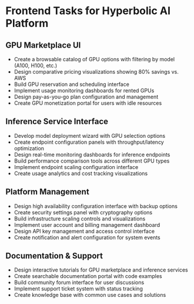 # Frontend Tasks for Hyperbolic AI Platform

## GPU Marketplace UI
- Create a browsable catalog of GPU options with filtering by model (A100, H100, etc.)
- Design comparative pricing visualizations showing 80% savings vs. AWS
- Build GPU reservation and scheduling interface
- Implement usage monitoring dashboards for rented GPUs
- Design pay-as-you-go plan configuration and management
- Create GPU monetization portal for users with idle resources

## Inference Service Interface
- Develop model deployment wizard with GPU selection options
- Create endpoint configuration panels with throughput/latency optimization
- Design real-time monitoring dashboards for inference endpoints
- Build performance comparison tools across different GPU types
- Implement endpoint scaling configuration interface
- Create usage analytics and cost tracking visualizations

## Platform Management
- Design high availability configuration interface with backup options
- Create security settings panel with cryptography options
- Build infrastructure scaling controls and visualizations
- Implement user account and billing management dashboard
- Design API key management and access control interface
- Create notification and alert configuration for system events

## Documentation & Support
- Design interactive tutorials for GPU marketplace and inference services
- Create searchable documentation portal with code examples
- Build community forum interface for user discussions
- Implement support ticket system with status tracking
- Create knowledge base with common use cases and solutions
